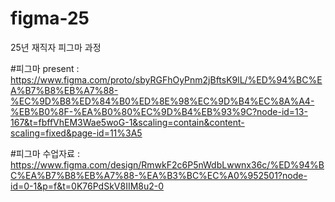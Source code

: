 # figma-25
25년 재직자 피그마 과정

#피그마 present : https://www.figma.com/proto/sbyRGFhOyPnm2jBftsK9lL/%ED%94%BC%EA%B7%B8%EB%A7%88-%EC%9D%B8%ED%84%B0%ED%8E%98%EC%9D%B4%EC%8A%A4-%EB%B0%8F-%EA%B0%80%EC%9D%B4%EB%93%9C?node-id=13-167&t=fbffVhEM3Wae5woG-1&scaling=contain&content-scaling=fixed&page-id=11%3A5

#피그마 수업자료 : https://www.figma.com/design/RmwkF2c6P5nWdbLwwnx36c/%ED%94%BC%EA%B7%B8%EB%A7%88-%EA%B3%BC%EC%A0%952501?node-id=0-1&p=f&t=0K76PdSkV8IIM8u2-0
